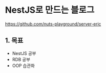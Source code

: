 # NestJS로 만드는 블로그
https://github.com/nuts-playground/server-eric

## 1. 목표
- NestJS 공부
- RDB 공부
- OOP 습관화
